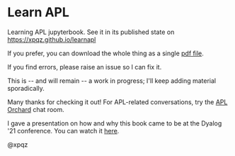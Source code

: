 # Learn APL

Learning APL jupyterbook. See it in its published state on https://xpqz.github.io/learnapl

If you prefer, you can download the whole thing as a single [pdf file](https://github.com/xpqz/learnapl/blob/main/contents/_build/pdf/book.pdf).

If you find errors, please raise an issue so I can fix it.

This is -- and will remain -- a work in progress; I'll keep adding material sporadically.

Many thanks for checking it out! For APL-related conversations, try the [APL Orchard](https://apl.chat) chat room.

I gave a presentation on how and why this book came to be at the Dyalog '21 conference. You can watch it [here](https://dyalog.tv/Dyalog21/?v=qrWCYPFfsCU).

@xpqz
